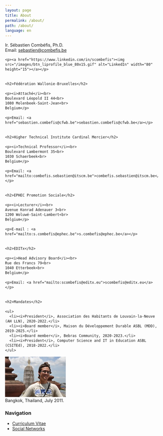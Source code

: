 ```yaml
---
layout: page
title: About
permalink: /about/
path: /about/
language: en
---
```


<div class="page-col-wrapper">
  <div class="page-col page-col-1">
    <p>Ir. Sébastien Combéfis, Ph.D.<br>
    Email: <a href="mailto:sebastien@combefis.be">sebastien@combefis.be</a></p>

    <p><a href="https://www.linkedin.com/in/scombefis"><img src="/images/btn_liprofile_blue_80x15.gif" alt="LinkedIn" width="80" height="15"></a></p>


    <h2>Fédération Wallonie-Bruxelles</h2>

    <p><i>Attaché</i><br>
    Boulevard Léopold II 44<br>
    1080 Molenbeek-Saint-Jean<br>
    Belgium</p>

    <p>Email: <a href="sebastien.combefis@cfwb.be">sebastien.combefis@cfwb.be</a></p>


    <h2>Higher Technical Institute Cardinal Mercier</h2>

    <p><i>Technical Professor</i><br>
    Boulevard Lambermont 35<br>
    1030 Schaerbeek<br>
    Belgium</p>

    <p>Email: <a href="mailto:combefis.sebastien@itscm.be">combefis.sebastien@itscm.be</a></p>


    <h2>EPHEC Promotion Sociale</h2>

    <p><i>Lecturer</i><br>
    Avenue Konrad Adenauer 3<br>
    1200 Woluwé-Saint-Lambert<br>
    Belgium</p>

    <p>E-mail : <a href="mailto:s.combefis@ephec.be">s.combefis@ephec.be</a></p>


    <h2>EDITx</h2>

    <p><i>Head Advisory Board</i><br>
    Rue des Francs 79<br>
    1040 Etterbeek<br>
    Belgium</p>

    <p>Email: <a href="mailto:scombefis@editx.eu">scombefis@editx.eu</a></p>


    <h2>Mandates</h2>

    <ul>
      <li><i>President</i>, Association des Habitants de Louvain-la-Neuve (AH LLN), 2020-2022.</li>
      <li><i>Board member</i>, Maison du Développement Durable ASBL (MDD), 2019-2025.</li>
      <li><i>Board member</i>, Bebras Community, 2020-2023.</li>
      <li><i>President</i>, Computer Science and IT in Education ASBL (CSITEd), 2018-2022.</li>
    </ul>
  </div>
  <div class="page-col page-col-2">
    <p><img src="/images/bangkok.jpg" alt="Bangkok, Thailand, July 2011" width="200" height="133"><br>
    Bangkok, Thailand, July 2011.</p>
    <h3>Navigation</h3>
    <ul class="navigation">
      <li><a href="/about/cv/">Curriculum Vitae</a></li>
      <li><a href="/about/socialnetworks/">Social Networks</a></li>
    </ul>
  </div>
</div>
